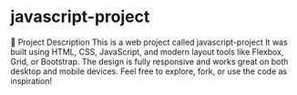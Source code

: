 # javascript-project
📌 Project Description This is a web project called javascript-project It was built using HTML, CSS, JavaScript, and modern layout tools like Flexbox, Grid, or Bootstrap. The design is fully responsive and works great on both desktop and mobile devices. Feel free to explore, fork, or use the code as inspiration!
